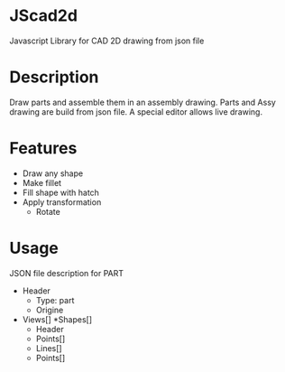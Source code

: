 JScad2d
=======

Javascript Library for CAD 2D drawing from json file


Description
=======

Draw parts and assemble them in an assembly drawing. Parts and Assy drawing are build from json file. A special editor allows live drawing.

Features
=======

* Draw any shape
* Make fillet
* Fill shape with hatch
* Apply transformation
  * Rotate

Usage
=======

JSON file description for PART

* Header
  * Type: part
  * Origine
* Views[]
  *Shapes[]
    * Header
    * Points[]
  * Lines[]
  * Points[]
